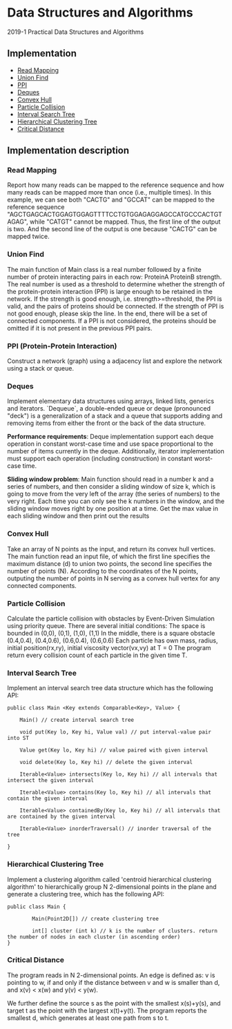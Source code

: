 # Data Structures and Algorithms
2019-1 Practical Data Structures and Algorithms

## Implementation
 * [Read Mapping](#ReadMapping)
 * [Union Find](#UnionFind)
 * [PPI](#PPI)
 * [Deques](#Deques)
 * [Convex Hull](#ConvexHull)
 * [Particle Collision](#ParticleCollision)
 * [Interval Search Tree](#IntervalSearchTree)
 * [Hierarchical Clustering Tree](#HierarchicalClusteringTree)
 * [Critical Distance](#CriticalDistance)

## Implementation description
<h3 id="ReadMapping">Read Mapping</h3>
Report how many reads can be mapped to the reference sequence and how many reads can be mapped more than once (i.e., multiple times).  
In this example, we can see both "CACTG" and "GCCAT" can be mapped to the reference sequence "AGCTGAGCACTGGAGTGGAGTTTTCCTGTGGAGAGGAGCCATGCCCACTGTAGAG", while "CATGT" cannot be   mapped.  
Thus, the first line of the output is two. And the second line of the output is one because "CACTG" can be mapped twice.

<h3 id="UnionFind">Union Find</h3>
The main function of Main class is a real number followed by a finite number of protein interacting pairs in each row: ProteinA ProteinB strength.  
The real number is used as a threshold to determine whether the strength of the protein-protein interaction (PPI) is large enough to be retained in the network.
If the strength is good enough, i.e. strength>=threshold, the PPI is valid, and the pairs of proteins should be connected.  
If the strength of PPI is not good enough, please skip the line. In the end, there will be a set of connected components. If a PPI is not considered, the proteins should be omitted if it is not present in the previous PPI pairs.

<h3 id="PPI">PPI (Protein-Protein Interaction)</h3>
Construct a network (graph) using a adjacency list and explore the network using a stack or queue.

<h3 id="Deques">Deques</h3>
Implement elementary data structures using arrays, linked lists, generics and iterators.
`Dequeue`, a double-ended queue or deque (pronounced "deck") is a generalization of a stack and a queue that supports adding and removing items from either the front or the back of the data structure.

**Performance requirements**:
Deque implementation support each deque operation in constant worst-case time and use space proportional to the number of items currently in the deque. Additionally, iterator implementation must support each operation (including construction) in constant worst-case time.

**Sliding window problem**:
Main function should read in a number k and a series of numbers, and then consider a sliding window of size k, which is going to move from the very left of the array (the series of numbers) to the very right. Each time you can only see the k numbers in the window, and the sliding window moves right by one position at a time. Get the max value in each sliding window and then print out the results

<h3 id="ConvexHull">Convex Hull</h3>
Take an array of N points as the input, and return its convex hull vertices.
The main function read an input file, of which the first line specifies the maximum distance (d) to union two points, the second line specifies the number of points (N). According to the coordinates of the N points, outputing the number of points in N serving as a convex hull vertex for any connected components.  
<!--![Sample image]()-->

<h3 id="ParticleCollision">Particle Collision</h3>
Calculate the particle collision with obstacles by Event-Driven Simulation using priority queue.
There are several initial conditions:
The space is bounded in (0,0), (0,1), (1,0), (1,1)
In the middle, there is a square obstacle (0.4,0.4), (0.4,0.6), (0.6,0.4), (0.6,0.6)
Each particle has own mass, radius, initial position(rx,ry), initial viscosity vector(vx,vy) at T = 0
The program return every collision count of each particle in the given time T.

<h3 id="IntervalSearchTree">Interval Search Tree</h3>
Implement an interval search tree data structure which has the following API:

```
public class Main <Key extends Comparable<Key>, Value> {

    Main() // create interval search tree

    void put(Key lo, Key hi, Value val) // put interval-value pair into ST

    Value get(Key lo, Key hi) // value paired with given interval

    void delete(Key lo, Key hi) // delete the given interval

    Iterable<Value> intersects(Key lo, Key hi) // all intervals that intersect the given interval

    Iterable<Value> contains(Key lo, Key hi) // all intervals that contain the given interval

    Iterable<Value> containedBy(Key lo, Key hi) // all intervals that are contained by the given interval

    Iterable<Value> inorderTraversal() // inorder traversal of the tree

}
```

<h3 id="HierarchicalClusteringTree">Hierarchical Clustering Tree</h3>
Implement a clustering algorithm called 'centroid hierarchical clustering algorithm' to hierarchically group N 2-dimensional points in the plane and generate a clustering tree, which has the following API:

```
public class Main {

    	Main(Point2D[]) // create clustering tree

    	int[] cluster (int k) // k is the number of clusters. return the number of nodes in each cluster (in ascending order)
}
```

<h3 id="CriticalDistance">Critical Distance</h3>
The program reads in N 2-dimensional points.
An edge is defined as: v is pointing to w, if and only if the distance between v and w is smaller than d, and x(v) < x(w) and y(v) < y(w).

We further define the source s as the point with the smallest x(s)+y(s), and target t as the point with the largest x(t)+y(t).
The program reports the smallest d, which generates at least one path from s to t.
